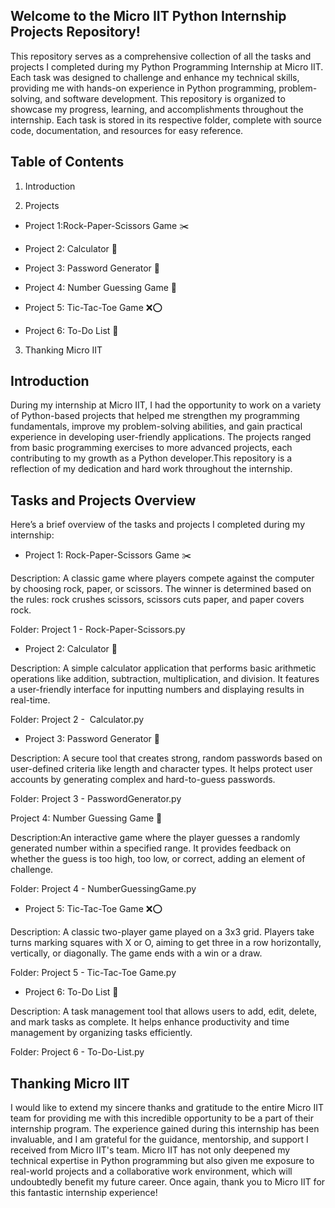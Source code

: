 ## Welcome to the Micro IIT Python Internship Projects Repository!

This repository serves as a comprehensive collection of all the tasks and projects I completed during my Python Programming Internship at Micro IIT. Each task was designed to challenge and enhance my technical skills, providing me with hands-on experience in Python programming, problem-solving, and software development. This repository is organized to showcase my progress, learning, and accomplishments throughout the internship. Each task is stored in its respective folder, complete with source code, documentation, and resources for easy reference.

## Table of Contents

1. Introduction

2. Projects

- Project 1:Rock-Paper-Scissors Game ✂️

- Project 2: Calculator 🧮

- Project 3: Password Generator 🔐

- Project 4: Number Guessing Game 🔢

- Project 5: Tic-Tac-Toe Game ❌⭕

- Project 6: To-Do List 📝

3. Thanking Micro IIT

## Introduction

During my internship at Micro IIT, I had the opportunity to work on a variety of Python-based projects that helped me strengthen my programming fundamentals, improve my problem-solving abilities, and gain practical experience in developing user-friendly applications. The projects ranged from basic programming exercises to more advanced projects, each contributing to my growth as a Python developer.This repository is a reflection of my dedication and hard work throughout the internship.

## Tasks and Projects Overview

Here’s a brief overview of the tasks and projects I completed during my internship:

- Project 1: Rock-Paper-Scissors Game ✂️

Description: A classic game where players compete against the computer by choosing rock, paper, or scissors. The winner is determined based on the rules: rock crushes scissors, scissors cuts paper, and paper covers rock.

Folder: Project 1 - Rock-Paper-Scissors.py

- Project 2: Calculator 🧮
  
Description: A simple calculator application that performs basic arithmetic operations like addition, subtraction, multiplication, and division. It features a user-friendly interface for inputting numbers and displaying results in real-time.

Folder: Project 2 -  Calculator.py

- Project 3: Password Generator 🔐

Description: A secure tool that creates strong, random passwords based on user-defined criteria like length and character types. It helps protect user accounts by generating complex and hard-to-guess passwords.

Folder: Project 3 - PasswordGenerator.py

Project 4:  Number Guessing Game 🔢

Description:An interactive game where the player guesses a randomly generated number within a specified range. It provides feedback on whether the guess is too high, too low, or correct, adding an element of challenge.
 
Folder: Project 4 -  NumberGuessingGame.py

- Project 5: Tic-Tac-Toe Game ❌⭕
  
Description: A classic two-player game played on a 3x3 grid. Players take turns marking squares with X or O, aiming to get three in a row horizontally, vertically, or diagonally. The game ends with a win or a draw.

Folder: Project 5 - Tic-Tac-Toe Game.py

- Project 6: To-Do List 📝
  
Description: A task management tool that allows users to add, edit, delete, and mark tasks as complete. It helps enhance productivity and time management by organizing tasks efficiently.

Folder: Project 6 - To-Do-List.py

## Thanking Micro IIT

I would like to extend my sincere thanks and gratitude to the entire Micro IIT team for providing me with this incredible opportunity to be a part of their internship program. The experience gained during this internship has been invaluable, and I am grateful for the guidance, mentorship, and support I received from Micro IIT's team.
Micro IIT has not only deepened my technical expertise in Python programming but also given me exposure to real-world projects and a collaborative work environment, which will undoubtedly benefit my future career.
Once again, thank you to  Micro IIT for this fantastic internship experience!
